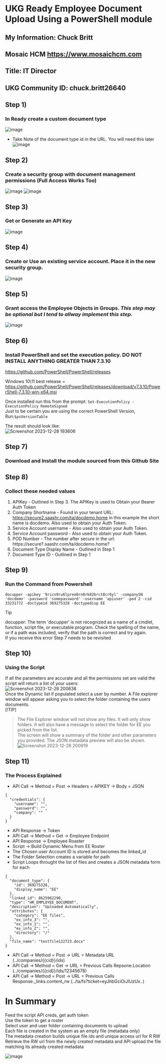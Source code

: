 # UKG Ready Employee Document Upload Using a PowerShell module
## My Information:  Chuck Britt
##                  Mosaic HCM https://www.mosaichcm.com
##                  Title: IT Director
##                  UKG Community ID: chuck.britt26640
## Step 1)
### In Ready create a custom document type
  ![image](https://github.com/chckbrtt/UKGR/assets/117453000/56a10824-b9ab-45fb-8a1d-dd09b2a87d25)
* Take Note of the document type id in the URL. You will need this later
  ![image](https://github.com/chckbrtt/UKGR/assets/117453000/de05d5f9-dab3-4f97-846b-cec78c08729c)

## Step 2)
### Create a security group with document management permissions (Full Access Works Too)
![image](https://github.com/chckbrtt/UKGR/assets/117453000/43dbda6e-a7f1-42d5-9a2b-89ebc690a3fb)
![image](https://github.com/chckbrtt/UKGR/assets/117453000/a574aa72-6a5f-4a86-89a3-1551f7db32e1)

## Step 3)
### Get or Generate an API Key
![image](https://github.com/chckbrtt/UKGR/assets/117453000/907db871-ea94-4daf-9c42-c62e4f84057d)

## Step 4)
### Create or Use an existing service account. Place it in the new security group.
![image](https://github.com/chckbrtt/UKGR/assets/117453000/bc991f0b-cc94-444d-b086-11f9b59dc5a6)
## Step 5)
### Grant access the Employee Objects in Groups. *This step may be optional but I tend to allway implement this step.*
![image](https://github.com/chckbrtt/UKGR/assets/117453000/828b8df2-8a8c-4356-a02c-a07e4213c803)

## Step 6)
### Install PowerShell and set the execution policy. DO NOT INSTALL ANYTHING GREATER THAN 7.3.10
https://github.com/PowerShell/PowerShell/releases  

Windows 10\11 best release = https://github.com/PowerShell/PowerShell/releases/download/v7.3.10/PowerShell-7.3.10-win-x64.msi  

Once installed run this from the prompt: `Set-ExecutionPolicy -ExecutionPolicy RemoteSigned`  
Just to be certain you are using the correct PowerShell Version, Run:`$psVersionTable`  

The result should look like:  
![Screenshot 2023-12-28 193606](https://github.com/chckbrtt/UKGR/assets/117453000/0d8aa0d1-f6c1-490f-9665-968b111c3237)  

## Step 7)
### Download and Install the module sourced from this Github Site
## Step 8)
### Collect these needed values

1. APIKey - Outlined in Step 3. The APIKey is used to Obtain your Bearer Auth Token
3. Company Shortname - Found in your tenant URL: https://secure2.saashr.com/ta/docdemo.home in this example the short name is docdemo. Also used to obtain your Auth Token.
4. Service Account username - Also used to obtain your Auth Token.
5. Service Account password - Also used to obtain your Auth Token.
6. POD Number - The number after secure in the url: https://secure?.saashr.com/ta/docdemo.home?
7. Document Type Display Name - Outlined in Step 1
8. Document Type ID - Outlined in Step 1

## Step 9)
### Run the Command from Powershell

`docupper -apikey '9ricn9ru6lpreo0rn0rk82brct8cr6yl' -companySN 'docdemo' -password 'somepassword' -username 'apiuser' -pod 2 -cid 33231772 -doctypeid 369275328 -doctypedisp EE`

> [!TIP]
> docupper: The term 'docupper' is not recognized as a name of a cmdlet, function, script file, or executable program.
> Check the spelling of the name, or if a path was included, verify that the path is correct and try again.  
If you receive this error Step 7 needs to be revisited
## Step 10)
### Using the Script
If all the parameters are accurate and all the permissions set are valid the script will return a list of your users:  
![Screenshot 2023-12-28 200638](https://github.com/chckbrtt/UKGR/assets/117453000/29dc387f-57a4-4a89-a83d-f3a66a778ec7)  
Once the Dynamic list if populated select a user by number. A File explorer window will appear asking you to select the folder containing the users documents.  
[!TIP]
>The File Explorer window will not show any files. It will only show folders. It will also have a message to select the folder for EE you picked from the list.    
The screen will show a summary of the folder and other parameters you provided. The JSON metadata preview will also be shown.  
![Screenshot 2023-12-28 200919](https://github.com/chckbrtt/UKGR/assets/117453000/8e81c737-239b-40c9-a0a7-878edded59a5)  

## Step 11)
### The Process Explained

+ API Call -> Method = Post -> Headers = APIKEY -> Body = JSON 
```
{
  "credentials": {
    "username": "",
    "password": "",
    "company": ""
  }
}
```
+ API Response -> Token  
+ API Call -> Method = Get -> Employee Endpoint  
+ API Response -> Employee Roaster  
+ Script -> Build Dynamic Menu from EE Roster  
+ The Chosen user Account ID is stored and becomes the linked_id  
+ The Folder Selection creates a variable for path  
+ Script Loops throught the list of files and creates a JSON metadata form for each  
```
{
  "document_type": {
    "id": 369275328,
    "display_name": "EE"
  },
  "linked_id": 8625962290,
  "type": "HR_EMPLOYEE_DOCUMENT",
  "description": "Uploaded Automatically",
  "attributes": {
    "category": "EE files",
    "ex_info_3": "",
    "ex_info_1": "",
    "ex_info_2": "",
    "directory": "/"
  },
  "file_name": "testfile122723.docx"
}
```
+ API Call -> Method = Post -> URL = Metadata URL (../companies/{{cid}}/ids)
+ API Call -> Method = Get -> URL = Previous Calls Repsone.Location (../companies/{{cid}}/ids/12345678)
+ API Call -> Method = Post -> URL = Previous Calls Response._links.content_rw (../ta/fs?ticket=eyJhbGciOiJIUzUx..)

# In Summary  
Feed the script API creds, get auth token  
Use the token to get a roster  
Select user and user folder containing documents to upload  
Each file is created in the system as an empty file (metadata only)  
The metadata creation builds unique file ids and unique access url for R RW 
Retrieve the RW url from the newly created metadata and API upload the file matching its already created metadata  
  
    
![image](https://github.com/chckbrtt/UKGR/assets/117453000/80987b62-7721-4f6d-9184-e94b9c037d62)
